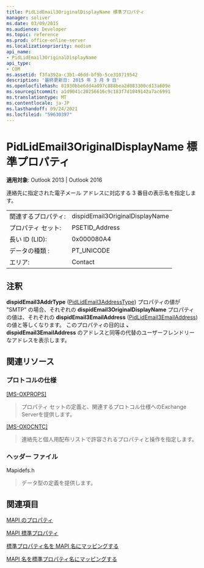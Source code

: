```yaml
---
title: PidLidEmail3OriginalDisplayName 標準プロパティ
manager: soliver
ms.date: 03/09/2015
ms.audience: Developer
ms.topic: reference
ms.prod: office-online-server
ms.localizationpriority: medium
api_name:
- PidLidEmail3OriginalDisplayName
api_type:
- COM
ms.assetid: f3fa392a-c3b1-46dd-bf9b-5ce310719542
description: '最終更新日: 2015 年 3 月 9 日'
ms.openlocfilehash: 81930bbe6dd4a097c888bea2d083300cd13a609e
ms.sourcegitcommit: a1d9041c20256616c9c183f7d1049142a7ac6991
ms.translationtype: MT
ms.contentlocale: ja-JP
ms.lasthandoff: 09/24/2021
ms.locfileid: "59630397"
---
```

# <a name="pidlidemail3originaldisplayname-canonical-property"></a>PidLidEmail3OriginalDisplayName 標準プロパティ

  
  
**適用対象**: Outlook 2013 | Outlook 2016 
  
連絡先に指定された電子メール アドレスに対応する 3 番目の表示名を指定します。
  
|||
|:-----|:-----|
|関連するプロパティ:  <br/> |dispidEmail3OriginalDisplayName  <br/> |
|プロパティ セット:  <br/> |PSETID_Address  <br/> |
|長い ID (LID):  <br/> |0x000080A4  <br/> |
|データの種類 :   <br/> |PT_UNICODE  <br/> |
|エリア:  <br/> |Contact  <br/> |
   
## <a name="remarks"></a>注釈

**dispidEmail3AddrType** ([PidLidEmail3AddressType](pidlidemail3addresstype-canonical-property.md)) プロパティの値が "SMTP" の場合、それぞれの **dispidEmail3OriginalDisplayName** プロパティの値は、それぞれの **dispidEmail3EmailAddress** ([PidLidEmail3EmailAddress](pidlidemail3emailaddress-canonical-property.md)) の値と等しくなります。 このプロパティの目的は **、dispidEmail3EmailAddress** のアドレスと同等の代替のユーザーフレンドリーなアドレスを表示します。
  
## <a name="related-resources"></a>関連リソース

### <a name="protocol-specifications"></a>プロトコルの仕様

[[MS-OXPROPS]](https://msdn.microsoft.com/library/f6ab1613-aefe-447d-a49c-18217230b148%28Office.15%29.aspx)
  
> プロパティ セットの定義と、関連するプロトコル仕様へのExchange Serverを提供します。
    
[[MS-OXOCNTC]](https://msdn.microsoft.com/library/9b636532-9150-4836-9635-9c9b756c9ccf%28Office.15%29.aspx)
  
> 連絡先と個人用配布リストで許容されるプロパティと操作を指定します。
    
### <a name="header-files"></a>ヘッダー ファイル

Mapidefs.h
  
> データ型の定義を提供します。
    
## <a name="see-also"></a>関連項目



[MAPI のプロパティ](mapi-properties.md)
  
[MAPI 標準プロパティ](mapi-canonical-properties.md)
  
[標準プロパティ名を MAPI 名にマッピングする](mapping-canonical-property-names-to-mapi-names.md)
  
[MAPI 名を標準プロパティ名にマッピングする](mapping-mapi-names-to-canonical-property-names.md)

